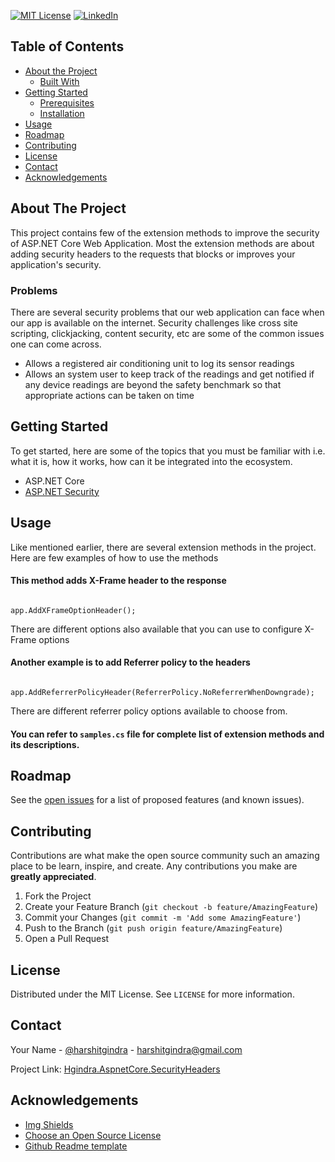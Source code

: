 <!-- PROJECT SHIELDS -->
<!--
*** I'm using markdown "reference style" links for readability.
*** Reference links are enclosed in brackets [ ] instead of parentheses ( ).
*** See the bottom of this document for the declaration of the reference variables
*** for contributors-url, forks-url, etc. This is an optional, concise syntax you may use.
*** https://www.markdownguide.org/basic-syntax/#reference-style-links
*** reference: https://github.com/othneildrew/Best-README-Template/edit/master/README.md
-->
[![MIT License][license-shield]][license-url]
[![LinkedIn][linkedin-shield]][linkedin-url]

<!-- TABLE OF CONTENTS -->
## Table of Contents

* [About the Project](#about-the-project)
  * [Built With](#built-with)
* [Getting Started](#getting-started)
  * [Prerequisites](#prerequisites)
  * [Installation](#installation)
* [Usage](#usage)
* [Roadmap](#roadmap)
* [Contributing](#contributing)
* [License](#license)
* [Contact](#contact)
* [Acknowledgements](#acknowledgements)



<!-- ABOUT THE PROJECT -->
## About The Project

This project contains few of the extension methods to improve the security of ASP.NET Core Web Application. Most the extension methods are about adding security headers to the requests that blocks or improves your application's security.

### Problems
There are several security problems that our web application can face when our app is available on the internet. Security challenges like cross site scripting, clickjacking, content security, etc are some of the common issues one can come across.

* Allows a registered air conditioning unit to log its sensor readings
* Allows an system user to keep track of the readings and get notified if any device readings are beyond the safety benchmark so that appropriate actions can be taken on time


<!-- GETTING STARTED -->
## Getting Started

To get started, here are some of the topics that you must be familiar with i.e. what it is, how it works, how can it be integrated into the ecosystem.

*  ASP.NET Core
* [ASP.NET Security](https://docs.microsoft.com/en-us/aspnet/core/security/?view=aspnetcore-5.0)

## Usage

Like mentioned earlier, there are several extension methods in the project. Here are few examples of how to use the methods

#### This method adds X-Frame header to the response
```

app.AddXFrameOptionHeader();

```
There are different options also available that you can use to configure X-Frame options

#### Another example is to add Referrer policy to the headers
```

app.AddReferrerPolicyHeader(ReferrerPolicy.NoReferrerWhenDowngrade);

```
There are different referrer policy options available to choose from.

#### You can refer to `samples.cs` file for complete list of extension methods and its descriptions.


<!-- ROADMAP -->
## Roadmap

See the [open issues](https://github.com/harshitgindra/Hgindra.AspnetCore/issues) for a list of proposed features (and known issues).


<!-- CONTRIBUTING -->
## Contributing

Contributions are what make the open source community such an amazing place to be learn, inspire, and create. Any contributions you make are **greatly appreciated**.

1. Fork the Project
2. Create your Feature Branch (`git checkout -b feature/AmazingFeature`)
3. Commit your Changes (`git commit -m 'Add some AmazingFeature'`)
4. Push to the Branch (`git push origin feature/AmazingFeature`)
5. Open a Pull Request



<!-- LICENSE -->
## License

Distributed under the MIT License. See `LICENSE` for more information.


<!-- CONTACT -->
## Contact

Your Name - [@harshitgindra](https://twitter.com/harshitgindra) - harshitgindra@gmail.com

Project Link: [Hgindra.AspnetCore.SecurityHeaders](https://github.com/harshitgindra/Hgindra.AspnetCore/tree/main/Hgindra.AspnetCore.SecurityHeaders)

<!-- ACKNOWLEDGEMENTS -->
## Acknowledgements
* [Img Shields](https://shields.io)
* [Choose an Open Source License](https://choosealicense.com)
* [Github Readme template](https://github.com/othneildrew/Best-README-Template)




<!-- MARKDOWN LINKS & IMAGES -->
<!-- https://www.markdownguide.org/basic-syntax/#reference-style-links -->


[license-shield]: (https://img.shields.io/github/license/harshitgindra/Hgindra.AspnetCore?style=flat-square)
[license-url]: https://github.com/harshitgindra/Hgindra.AspnetCore/blob/main/LICENSE

[linkedin-shield]: https://img.shields.io/badge/-LinkedIn-black.svg?style=flat-square&logo=linkedin&colorB=555
[linkedin-url]: https://linkedin.com/in/harshit-gindra
